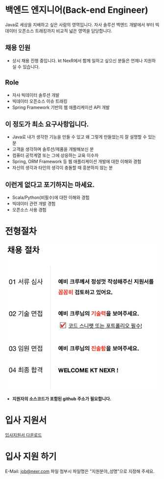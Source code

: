 # 백엔드 엔지니어(Back-end Engineer)

Java로 세상을 지배하고 싶은 사람의 영역입니다. 자사 솔루션 백엔드 개발에서 부터 빅데이터 오픈소스 트래킹까지 비교적 넓은 영역을 담당합니다. 

## 채용 인원
- 상시 채용 진행 중입니다. kt NexR에서 함께 일하고 싶으신 분들은 언제나 지원하실 수 있습니다. 

## Role
- 자사 빅데이터 솔루션 개발
- 빅데이터 오픈소스 이슈 트래킹
- Spring Framework 기반의 웹 애플리케이션 API 개발

## 이 정도가 최소 요구사항입니다.
- Java로 내가 생각한 기능을 만들 수 있고 왜 그렇게 만들었는지 잘 설명할 수 있는 분
- 고객을 생각하며 솔루션/제품을 개발해보신 분
- 컴퓨터 공학계열 또는 그에 상응하는 교육 이수자
- Spring, ORM Framework 등 웹 애플리케이션 개발에 대한 이해와 경험
- 자신의 생각과 타인의 생각이 충돌할 때 흥분하지 않는 분

## 이런게 없다고 포기하지는 마세요.
- Scala/Python(비필수)에 대한 이해와 경험
- 빅데이터 관련 개발 경험
- 오픈소스 사용 경험

# 전형절차
![Job Process](../../../images/job_process.png "Job Process")
- **지원자의 소스코드가 포함된 github 주소가 필요합니다.**

# 입사 지원서
[입사지원서 다운로드](../../../files/kt_nexr_resume.docx)

# 입사 지원 하기
E-Mail: <job@nexr.com>
파일 첨부시 파일명은 "지원분야_성명"으로 지정해 주세요.